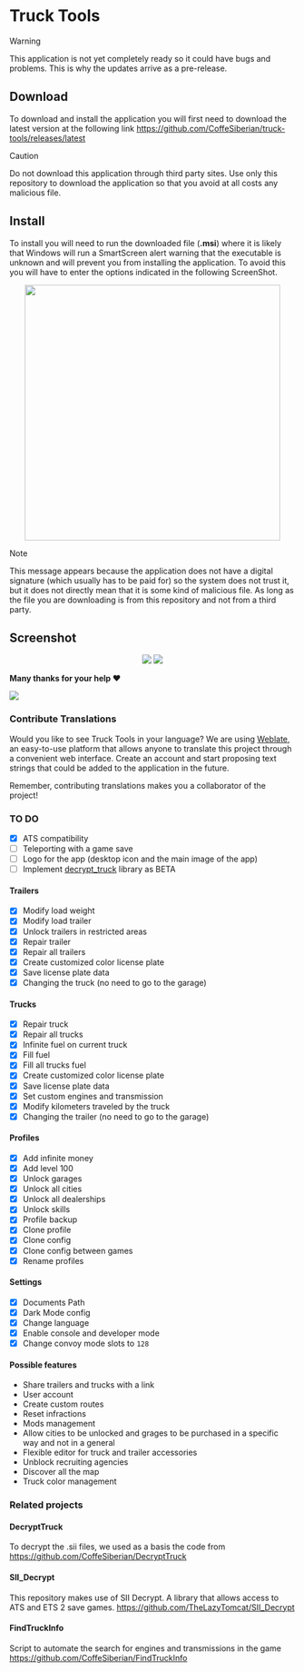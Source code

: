 # Truck Tools

> [!WARNING]
> This application is not yet completely ready so it could have bugs and problems. This is why the updates arrive as a pre-release.

## Download

To download and install the application you will first need to download the latest version at the following link <https://github.com/CoffeSiberian/truck-tools/releases/latest>

> [!CAUTION]
> Do not download this application through third party sites. Use only this repository to download the application so that you avoid at all costs any malicious file.

## Install

To install you will need to run the downloaded file (**.msi**) where it is likely that Windows will run a SmartScreen alert warning that the executable is unknown and will prevent you from installing the application. To avoid this you will have to enter the options indicated in the following ScreenShot.

<p align="center">
  <img width="450" src="https://i.imgur.com/tpHbu3n.png">
</p>

> [!NOTE]
> This message appears because the application does not have a digital signature (which usually has to be paid for) so the system does not trust it, but it does not directly mean that it is some kind of malicious file. As long as the file you are downloading is from this repository and not from a third party.

## Screenshot

<p align="center">
  <img src="https://i.imgur.com/p2QsDlb.jpeg">
  <img src="https://i.imgur.com/XZo6yUC.jpeg">
</p>

**Many thanks for your help ❤️**

<a href="https://github.com/coffesiberian/truck-tools/graphs/contributors">
  <img src="https://contrib.rocks/image?repo=coffesiberian/truck-tools" />
</a>

### Contribute Translations

Would you like to see Truck Tools in your language? We are using [Weblate][weblate], an easy-to-use platform that allows anyone to translate this project through a convenient web interface.
Create an account and start proposing text strings that could be added to the application in the future.

Remember, contributing translations makes you a collaborator of the project!

### TO DO

- [x] ATS compatibility
- [ ] Teleporting with a game save
- [ ] Logo for the app (desktop icon and the main image of the app)
- [ ] Implement [decrypt_truck][decrypt_truck] library as BETA

#### Trailers

- [x] Modify load weight
- [x] Modify load trailer
- [x] Unlock trailers in restricted areas
- [x] Repair trailer
- [x] Repair all trailers
- [x] Create customized color license plate
- [x] Save license plate data
- [x] Changing the truck (no need to go to the garage)

#### Trucks

- [x] Repair truck
- [x] Repair all trucks
- [x] Infinite fuel on current truck
- [x] Fill fuel
- [x] Fill all trucks fuel
- [x] Create customized color license plate
- [x] Save license plate data
- [x] Set custom engines and transmission
- [x] Modify kilometers traveled by the truck
- [x] Changing the trailer (no need to go to the garage)

#### Profiles

- [x] Add infinite money
- [x] Add level 100
- [x] Unlock garages
- [x] Unlock all cities
- [x] Unlock all dealerships
- [x] Unlock skills
- [x] Profile backup
- [x] Clone profile
- [x] Clone config
- [x] Clone config between games
- [x] Rename profiles

#### Settings

- [x] Documents Path
- [x] Dark Mode config
- [x] Change language
- [x] Enable console and developer mode
- [x] Change convoy mode slots to `128`

#### Possible features

- Share trailers and trucks with a link
- User account
- Create custom routes
- Reset infractions
- Mods management
- Allow cities to be unlocked and grages to be purchased in a specific way and not in a general
- Flexible editor for truck and trailer accessories
- Unblock recruiting agencies
- Discover all the map
- Truck color management

### Related projects

#### DecryptTruck

To decrypt the .sii files, we used as a basis the code from https://github.com/CoffeSiberian/DecryptTruck

#### SII_Decrypt

This repository makes use of SII Decrypt. A library that allows access to ATS and ETS 2 save games.
https://github.com/TheLazyTomcat/SII_Decrypt

#### FindTruckInfo

Script to automate the search for engines and transmissions in the game https://github.com/CoffeSiberian/FindTruckInfo

[weblate]: https://hosted.weblate.org/projects/truck-tools/truck-tools/
[decrypt_truck]: https://crates.io/crates/decrypt_truck
